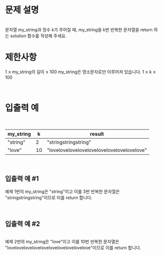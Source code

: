 # 문제 설명

<br>
문자열 my_string과 정수 k가 주어질 때, my_string을 k번 반복한 문자열을 return 하는 solution 함수를 작성해 주세요.
<br>

# 제한사항

1 ≤ my_string의 길이 ≤ 100 my_string은 영소문자로만 이루어져 있습니다. 1 ≤ k ≤
100

<br>

# 입출력 예

<br>

| my_string | k   | result                                     |
| --------- | --- | ------------------------------------------ |
| "string"  | 2   | "stringstringstring"                       |
| "love"    | 10  | "lovelovelovelovelovelovelovelovelovelove" |

<br>
  
## 입출력 예 #1

예제 1번의 my_string은 "string"이고 이를 3번 반복한 문자열은
"stringstringstring"이므로 이를 return 합니다.

<br>

## 입출력 예 #2

<br>
예제 2번의 my_string은 "love"이고 이를 10번 반복한 문자열은 "lovelovelovelovelovelovelovelovelovelove"이므로 이를 return 합니다.
